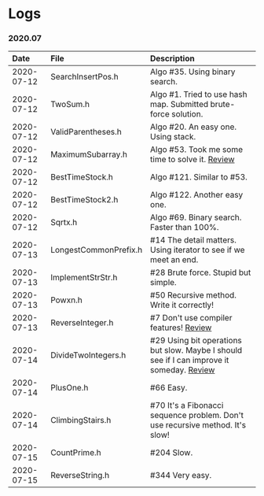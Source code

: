# Logs
### 2020.07
| Date | File | Description |
| :---- | :---- | :-----------|
|2020-07-12|SearchInsertPos.h|Algo #35. Using binary search.|
|2020-07-12|TwoSum.h|Algo #1. Tried to use hash map. Submitted brute-force solution.|
|2020-07-12|ValidParentheses.h|Algo #20. An easy one. Using stack.|
|2020-07-12|MaximumSubarray.h|Algo #53. Took me some time to solve it. [Review](https://leetcode.com/problems/maximum-subarray/)|
|2020-07-12|BestTimeStock.h|Algo #121. Similar to #53.|
|2020-07-12|BestTimeStock2.h|Algo #122. Another easy one.|
|2020-07-12|Sqrtx.h|Algo #69. Binary search. Faster than 100%.|
|2020-07-13|LongestCommonPrefix.h|#14 The detail matters. Using iterator to see if we meet an end.|
|2020-07-13|ImplementStrStr.h|#28 Brute force. Stupid but simple. |
|2020-07-13|Powxn.h|#50 Recursive method. Write it correctly!|
|2020-07-13|ReverseInteger.h|#7 Don't use compiler features! [Review](https://leetcode.com/problems/reverse-integer/)|
|2020-07-14|DivideTwoIntegers.h|#29 Using bit operations but slow. Maybe I should see if I can improve it someday. [Review](https://leetcode.com/problems/divide-two-integers/)|
|2020-07-14|PlusOne.h|#66 Easy.|
|2020-07-14|ClimbingStairs.h|#70 It's a Fibonacci sequence problem. Don't use recursive method. It's slow!|
|2020-07-15|CountPrime.h|#204 Slow.|
|2020-07-15|ReverseString.h|#344 Very easy.|
